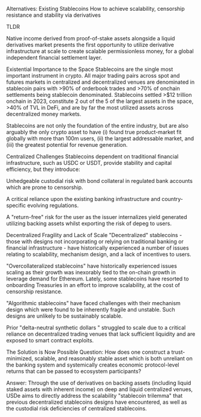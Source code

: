 Alternatives: Existing Stablecoins
How to achieve scalability, censorship resistance and stability via derivatives

TLDR

Native income derived from proof-of-stake assets alongside a liquid derivatives market presents the first opportunity to utilize derivative infrastructure at scale to create scalable permissionless money, for a global independent financial settlement layer.

Existential Importance to the Space
Stablecoins are the single most important instrument in crypto. All major trading pairs across spot and futures markets in centralized and decentralized venues are denominated in stablecoin pairs with >90% of orderbook trades and >70% of onchain settlements being stablecoin denominated. Stablecoins settled >$12 trillion onchain in 2023, constitute 2 out of the 5 of the largest assets in the space, >40% of TVL in DeFi, and are by far the most utilized assets across decentralized money markets.

Stablecoins are not only the foundation of the entire industry, but are also arguably the only crypto asset to have (i) found true product-market fit globally with more than 100m users, (ii) the largest addressable market, and (iii) the greatest potential for revenue generation.


Centralized Challenges
Stablecoins dependent on traditional financial infrastructure, such as USDC or USDT, provide stability and capital efficiency, but they introduce: 

Unhedgeable custodial risk with bond collateral in regulated bank accounts which are prone to censorship.

A critical reliance upon the existing banking infrastructure and country-specific evolving regulations.

A "return-free" risk for the user as the issuer internalizes yield generated utilizing backing assets whilst exporting the risk of depeg to users.

Decentralized Fragility and Lack of Scale
"Decentralized" stablecoins - those with designs not incorporating or relying on traditional banking or financial infrastructure - have historically experienced a number of issues relating to scalability,  mechanism design, and a lack of incentives to users.

"Overcollateralized stablecoins" have historically experienced issues scaling as their growth was inexorably tied to the on-chain growth in leverage demand for Ethereum. Lately, some stablecoins have resorted to onboarding Treasuries in an effort to improve scalability, at the cost of censorship resistance.

"Algorithmic stablecoins" have faced challenges with their mechanism design which were found to be inherently fragile and unstable. Such designs are unlikely to be sustainably scalable.

Prior "delta-neutral synthetic dollars " struggled to scale due to a critical reliance on decentralized trading venues that lack sufficient liquidity and are exposed to smart contract exploits. 


The Solution is Now Possible
Question: How does one construct a trust-minimized, scalable, and reasonably stable asset which is both unreliant on the banking system and systemically creates economic protocol-level returns that can be passed to ecosystem participants?

Answer: Through the use of derivatives on backing assets (including liquid staked assets with inherent income) on deep and liquid centralized venues, USDe aims to directly address the scalability "stablecoin trilemma" that previous decentralized stablecoins designs have encountered, as well as the custodial risk deficiencies of centralized stablecoins.